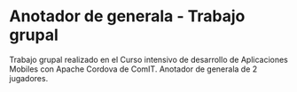 # Anotador de generala - Trabajo grupal

Trabajo grupal realizado en el Curso intensivo de desarrollo de Aplicaciones Mobiles con Apache Cordova de ComIT. Anotador de generala de 2 jugadores.
